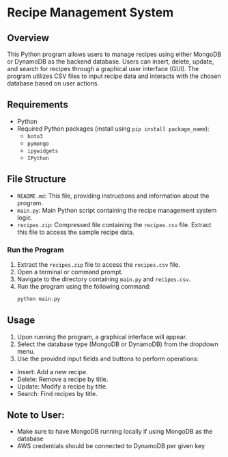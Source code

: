 # Recipe Management System

## Overview
This Python program allows users to manage recipes using either MongoDB or DynamoDB as the backend database. Users can insert, delete, update, and search for recipes through a graphical user interface (GUI). The program utilizes CSV files to input recipe data and interacts with the chosen database based on user actions.

## Requirements
- Python
- Required Python packages (install using `pip install package_name`):
  - `boto3`
  - `pymongo`
  - `ipywidgets`
  - `IPython`
  
## File Structure

- `README.md`: This file, providing instructions and information about the program.
- `main.py`: Main Python script containing the recipe management system logic.
- `recipes.zip`: Compressed file containing the `recipes.csv` file. Extract this file to access the sample recipe data.

### Run the Program
1. Extract the `recipes.zip` file to access the `recipes.csv` file.
2. Open a terminal or command prompt.
3. Navigate to the directory containing `main.py` and `recipes.csv`.
4. Run the program using the following command:
   ```bash
   python main.py

## Usage
1. Upon running the program, a graphical interface will appear.
2. Select the database type (MongoDB or DynamoDB) from the dropdown menu.
3. Use the provided input fields and buttons to perform operations:
  - Insert: Add a new recipe.
  - Delete: Remove a recipe by title.
  - Update: Modify a recipe by title.
  - Search: Find recipes by title.

## Note to User:
- Make sure to have MongoDB running locally if using MongoDB as the database
- AWS credentials should be connected to DynamoDB per given key
